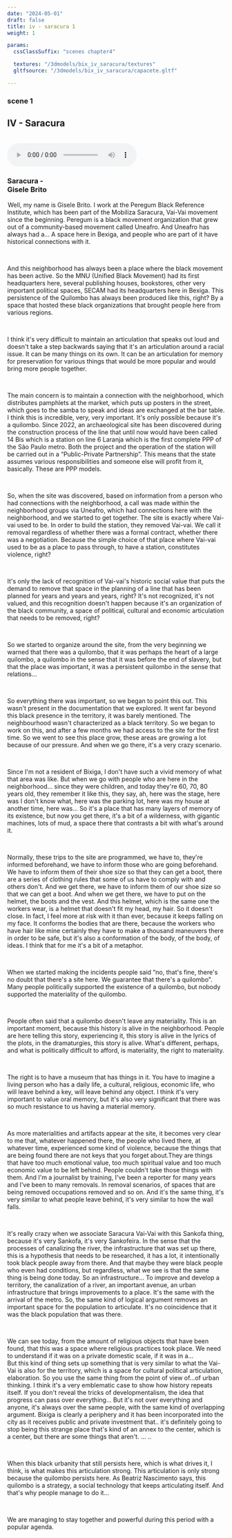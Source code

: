 ```yaml
---
date: "2024-05-01"
draft: false
title: iv - saracura 1
weight: 1

params:
  cssClassSuffix: "scenes chapter4"

  textures: "/3dmodels/bix_iv_saracura/textures"
  gltfsource: "/3dmodels/bix_iv_saracura/capacete.gltf"

---
```

### scene 1
## IV - Saracura 
<canvas id="c"></canvas>
<br>
<audio controls class="">
    <source src="/audio/SUB_TEXTO.m4a"> type="audio/mpeg">Your browser does not support the audio element.
</audio>
<h3>Saracura -<br>Gisele Brito</h3>

<p> Well, my name is Gisele Brito. I work at the Peregum Black Reference Institute, which has been part of the Mobiliza Saracura, Vai-Vai movement since the beginning. Peregum is a black movement organization that grew out of a community-based movement called Uneafro. And Uneafro has always had a... A space here in Bexiga, and people who are part of it have historical connections with it.</p><br>

<p>And this neighborhood has always been a place where the black movement has been active. So the MNU (Unified Black Movement) had its first headquarters here, several publishing houses, bookstores, other very important political spaces, SECAM had its headquarters here in Bexiga. This persistence of the Quilombo has always been produced like this, right? By a space that hosted these black organizations that brought people here from various regions.</p><br>

<p>I think it's very difficult to maintain an articulation that speaks out loud and doesn't take a step backwards saying that it's an articulation around a racial issue. It can be many things on its own. It can be an articulation for memory for preservation for various things that would be more popular and would bring more people together.</p><br>

<p>The main concern is to maintain a connection with the neighborhood, which distributes pamphlets at the market, which puts up posters in the street, which goes to the samba to speak and ideas are exchanged at the bar table. I think this is incredible, very, very important. It's only possible because it's a quilombo. Since 2022, an archaeological site has been discovered during the construction process of the line that until now would have been called 14 Bis which is a station on line 6 Laranja which is the first complete PPP of the São Paulo metro. Both the project and the operation of the station will be carried out in a “Public-Private Partnership”. This means that the state assumes various responsibilities and someone else will profit from it, basically. These are PPP models.</p><br>

<p>So, when the site was discovered, based on information from a person who had connections with the neighborhood, a call was made within the neighborhood groups via Uneafro, which had connections here with the neighborhood, and we started to get together. The site is exactly where Vai-vai used to be. In order to build the station, they removed Vai-vai. We call it removal regardless of whether there was a formal contract, whether there was a negotiation. Because the simple choice of that place where Vai-vai used to be as a place to pass through, to have a station, constitutes violence, right?</p><br>

<p>It's only the lack of recognition of Vai-vai's historic social value that puts the demand to remove that space in the planning of a line that has been planned for years and years and years, right?
It's not recognized, it's not valued, and this recognition doesn't happen because it's an organization of the black community, a space of political, cultural and economic articulation that needs to be removed, right?</p><br>

<p>So we started to organize around the site, from the very beginning we warned that there was a quilombo, that it was perhaps the heart of a large quilombo, a quilombo in the sense that it was before the end of slavery, but that the place was important, it was a persistent quilombo in the sense that relations...</p><br>

<p>So everything there was important, so we began to point this out. This wasn't present in the documentation that we explored. It went far beyond this black presence in the territory, it was barely mentioned. The neighbourhood wasn't characterized as a black territory. So we began to work on this, and after a few months we had access to the site for the first time. So we went to see this place grow, these areas are growing a lot because of our pressure. And when we go there, it's a very crazy scenario.</p><br>

<p>Since I'm not a resident of Bixiga, I don't have such a vivid memory of what that area was like. But when we go with people who are here in the neighborhood… since they were children, and today they're 60, 70, 80 years old, they remember it like this, they say, ah, here was the stage, here was I don't know what, here was the parking lot, here was my house at another time, here was... So it's a place that has many layers of memory of its existence, but now you get there, it's a bit of a wilderness, with gigantic machines, lots of mud, a space there that contrasts a bit with what's around it.</p><br>

<p>Normally, these trips to the site are programmed, we have to, they're informed beforehand, we have to inform those who are going beforehand. We have to inform them of their shoe size so that they can get a boot, there are a series of clothing rules that some of us have to comply with and others don't. And we get there, we have to inform them of our shoe size so that we can get a boot. And when we get there, we have to put on the helmet, the boots and the vest.  And this helmet, which is the same one the workers wear, is a helmet that doesn't fit my head, my hair. So it doesn't close. In fact, I feel more at risk with it than ever, because it keeps falling on my face. It conforms the bodies that are there, because the workers who have hair like mine certainly they have to make a thousand maneuvers there in order to be safe, but it's also a conformation of the body, of the body, of ideas. I think that for me it's a bit of a metaphor.</p><br> 

<p>When we started making the incidents people said “no, that's fine, there's no doubt that there's a site here. We guarantee that there's a quilombo". Many people politically supported the existence of a quilombo, but nobody supported the materiality of the quilombo.</p><br>

<p>People often said that a quilombo doesn't leave any materiality. This is an important moment, because this history is alive in the neighborhood. People are here telling this story, experiencing it, this story is alive in the lyrics of the plots, in the dramaturgies, this story is alive. What's different, perhaps, and what is politically difficult to afford, is materiality, the right to materiality.</p><br>

<p>The right is to have a museum that has things in it. You have to imagine a living person who has a daily life, a cultural, religious, economic life, who will leave behind a key, will leave behind any object. I think it's very important to value oral memory, but it's also very significant that there was so much resistance to us having a material memory.</p><br>

<p>As more materialities and artifacts appear at the site, it becomes very clear to me that, whatever happened there, the people who lived there, at whatever time, experienced some kind of violence, because the things that are being found there are not keys that you forget about.They are things that have too much emotional value, too much spiritual value and too much economic value to be left behind. People couldn't take those things with them. And I'm a journalist by training, I've been a reporter for many years and I've been to many removals. In removal scenarios, of spaces that are being removed occupations removed and so on. And it's the same thing, it's very similar to what people leave behind, it's very similar to how the wall falls.</p><br>

<p>It's really crazy when we associate Saracura Vai-Vai with this Sankofa thing, because it's very Sankofa, it's very Sankofeira. In the sense that the processes of canalizing the river, the infrastructure that was set up there, this is a hypothesis that needs to be researched, it has a lot, it intentionally took black people away from there. And that maybe they were black people who even had conditions, but regardless, what we see is that the same thing is being done today. So an infrastructure… To improve and develop a territory, the canalization of a river, an important avenue, an urban infrastructure that brings improvements to a place. It's the same with the arrival of the metro. So, the same kind of logical argument removes an important space for the population to articulate. It's no coincidence that it was the black population that was there.</p><br>

<p>We can see today, from the amount of religious objects that have been found, that this was a space where religious practices took place. We need to understand if it was on a private domestic scale, if it was in a... <br>
But this kind of thing sets up something that is very similar to what the Vai-Vai is also for the territory, which is a space for cultural political articulation, elaboration. So you use the same thing from the point of view of...of urban thinking.  I think it's a very emblematic case to show how history repeats itself. If you don't reveal the tricks of developmentalism, the idea that progress can pass over everything… But it's not over everything and anyone, it's always over the same people, with the same kind of overlapping argument. Bixiga is clearly a periphery and it has been incorporated into the city as it receives public and private investment that.. it's definitely going to stop being this strange place that's kind of an annex to the center, which is a center, but there are some things that aren't. ... ..</p><br>

<p>When this black urbanity that still persists here, which is what drives it, I think, is what makes this articulation strong. This articulation is only strong because the quilombo persists here. As Beatriz Nascimento says, this quilombo is a strategy, a social technology that keeps articulating itself. 
And that's why people manage to do it...</p><br>

<p>We are managing to stay together and powerful during this period with a popular agenda.</p><br>

